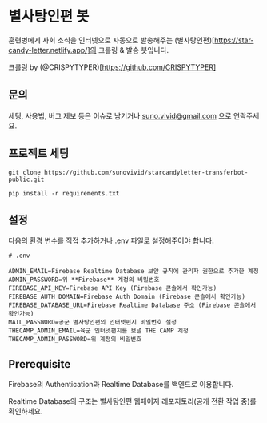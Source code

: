 # 별사탕인편 봇

훈련병에게 사회 소식을 인터넷으로 자동으로 발송해주는 (별사탕인편)[https://star-candy-letter.netlify.app/]의 크롤링 & 발송 봇입니다.

크롤링 by (@CRISPYTYPER)[https://github.com/CRISPYTYPER]

## 문의

세팅, 사용법, 버그 제보 등은 이슈로 남기거나 suno.vivid@gmail.com 으로 연락주세요.

## 프로젝트 세팅

```
git clone https://github.com/sunovivid/starcandyletter-transferbot-public.git

pip install -r requirements.txt
```

## 설정

다음의 환경 변수를 직접 추가하거나 .env 파일로 설정해주어야 합니다.

```
# .env

ADMIN_EMAIL=Firebase Realtime Database 보안 규칙에 관리자 권한으로 추가한 계정
ADMIN_PASSWORD=위 **Firebase** 계정의 비밀번호
FIREBASE_API_KEY=Firebase API Key (Firebase 콘솔에서 확인가능)
FIREBASE_AUTH_DOMAIN=Firebase Auth Domain (Firebase 콘솔에서 확인가능)
FIREBASE_DATABASE_URL=Firebase Realtime Database 주소 (Firebase 콘솔에서 확인가능)
MAIL_PASSWORD=공군 별사탕인편의 인터넷편지 비밀번호 설정
THECAMP_ADMIN_EMAIL=육군 인터넷편지를 보낼 THE CAMP 계정
THECAMP_ADMIN_PASSWORD=위 계정의 비밀번호
```

## Prerequisite

Firebase의 Authentication과 Realtime Database를 백엔드로 이용합니다.

Realtime Database의 구조는 별사탕인편 웹페이지 레포지토리(공개 전환 작업 중)를 확인하세요.
